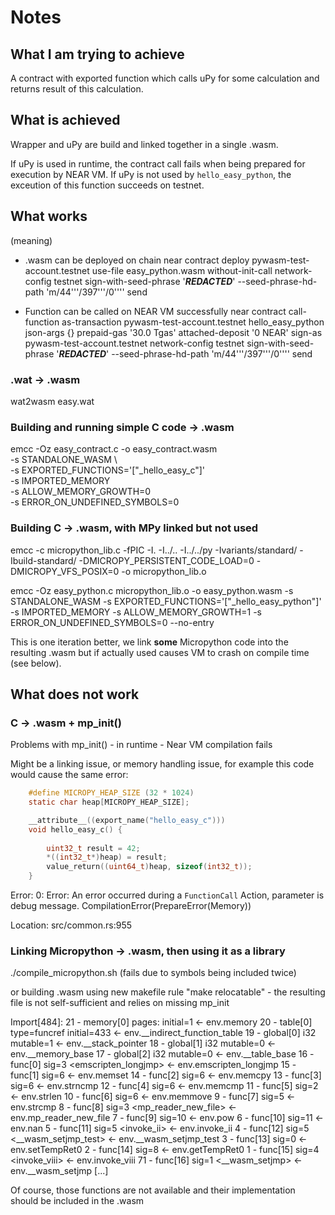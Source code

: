 # Notes

## What I am trying to achieve
A contract with exported function which calls uPy for some calculation and returns result of this calculation.

## What is achieved
Wrapper and uPy are build and linked together in a single .wasm. 

If uPy is used in runtime, the contract call fails when being prepared for execution by NEAR VM. If uPy is not used by `hello_easy_python`, the exceution of this function succeeds on testnet. 

## What works
(meaning)
- .wasm can be deployed on chain
near contract deploy pywasm-test-account.testnet use-file easy_python.wasm without-init-call network-config testnet sign-with-seed-phrase '***REDACTED***' --seed-phrase-hd-path 'm/44'\''/397'\''/0'\''' send

- Function can be called on NEAR VM successfully
near contract call-function as-transaction pywasm-test-account.testnet hello_easy_python json-args {} prepaid-gas '30.0 Tgas' attached-deposit '0 NEAR' sign-as pywasm-test-account.testnet network-config testnet sign-with-seed-phrase '***REDACTED***' --seed-phrase-hd-path 'm/44'\''/397'\''/0'\''' send

### .wat -> .wasm
wat2wasm easy.wat

### Building and running simple C code -> .wasm
emcc -Oz easy_contract.c -o easy_contract.wasm \
    -s STANDALONE_WASM \    
    -s EXPORTED_FUNCTIONS='["_hello_easy_c"]' \
    -s IMPORTED_MEMORY \
    -s ALLOW_MEMORY_GROWTH=0 \
    -s ERROR_ON_UNDEFINED_SYMBOLS=0

### Building C -> .wasm, with MPy linked but not used
emcc -c micropython_lib.c  -fPIC -I. -I../.. -I../../py -Ivariants/standard/ -Ibuild-standard/ -DMICROPY_PERSISTENT_CODE_LOAD=0 -DMICROPY_VFS_POSIX=0 -o micropython_lib.o

emcc -Oz easy_python.c micropython_lib.o -o easy_python.wasm -s STANDALONE_WASM -s EXPORTED_FUNCTIONS='["_hello_easy_python"]' -s IMPORTED_MEMORY -s ALLOW_MEMORY_GROWTH=1 -s ERROR_ON_UNDEFINED_SYMBOLS=0  --no-entry

This is one iteration better, we link **some** Micropython code into the resulting .wasm but if actually used causes VM to crash on compile time (see below).

## What does not work

### C -> .wasm + mp_init()
Problems with mp_init() - in runtime - Near VM compilation fails

Might be a linking issue, or memory handling issue, for example this code would cause the same error:


```c
    #define MICROPY_HEAP_SIZE (32 * 1024)
    static char heap[MICROPY_HEAP_SIZE];

    __attribute__((export_name("hello_easy_c")))
    void hello_easy_c() {
    
        uint32_t result = 42;
        *((int32_t*)heap) = result;
        value_return((uint64_t)heap, sizeof(int32_t));
    }
```

Error:
   0: Error: An error occurred during a `FunctionCall` Action, parameter is debug message.
      CompilationError(PrepareError(Memory))

Location:
   src/common.rs:955


### Linking Micropython -> .wasm, then using it as a library
./compile_micropython.sh (fails due to symbols being included twice)

or building .wasm using new makefile rule "make relocatable" - the resulting file is not self-sufficient and relies on missing mp_init

Import[484]:
  21  - memory[0] pages: initial=1 <- env.memory
  20  - table[0] type=funcref initial=433 <- env.__indirect_function_table
  19  - global[0] i32 mutable=1 <- env.__stack_pointer
  18  - global[1] i32 mutable=0 <- env.__memory_base
  17  - global[2] i32 mutable=0 <- env.__table_base
  16  - func[0] sig=3 <emscripten_longjmp> <- env.emscripten_longjmp
  15  - func[1] sig=6 <memset> <- env.memset
  14  - func[2] sig=6 <memcpy> <- env.memcpy
  13  - func[3] sig=6 <strncmp> <- env.strncmp
  12  - func[4] sig=6 <memcmp> <- env.memcmp
  11  - func[5] sig=2 <strlen> <- env.strlen
  10  - func[6] sig=6 <memmove> <- env.memmove
   9  - func[7] sig=5 <strcmp> <- env.strcmp
   8  - func[8] sig=3 <mp_reader_new_file> <- env.mp_reader_new_file
   7  - func[9] sig=10 <pow> <- env.pow
   6  - func[10] sig=11 <nan> <- env.nan
   5  - func[11] sig=5 <invoke_ii> <- env.invoke_ii
   4  - func[12] sig=5 <__wasm_setjmp_test> <- env.__wasm_setjmp_test
   3  - func[13] sig=0 <setTempRet0> <- env.setTempRet0
   2  - func[14] sig=8 <getTempRet0> <- env.getTempRet0
   1  - func[15] sig=4 <invoke_viii> <- env.invoke_viii
71    - func[16] sig=1 <__wasm_setjmp> <- env.__wasm_setjmp
[...]

Of course, those functions are not available and their implementation should be included in the .wasm

